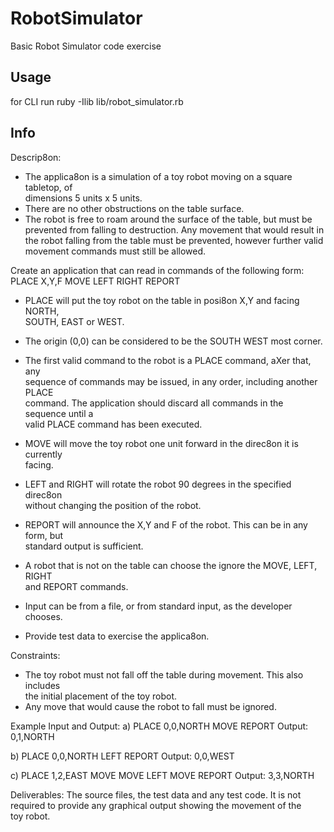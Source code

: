 # RobotSimulator

Basic Robot Simulator code exercise

## Usage

for CLI run ruby -Ilib lib/robot_simulator.rb

## Info
Descrip8on:

* The  applica8on  is  a  simulation  of  a  toy  robot  moving  on  a  square  tabletop,  of  
dimensions  5  units  x  5  units.
* There  are  no  other  obstructions  on  the  table  surface.
* The  robot  is  free  to  roam  around  the  surface  of  the  table,  but  must  be  
prevented  from  falling  to  destruction.  Any  movement that  would  result  in  the
robot  falling  from  the  table  must  be  prevented, however  further  valid  movement
commands  must  still be  allowed.

Create  an  application  that  can  read  in  commands  of  the  following  form:
PLACE  X,Y,F
MOVE
LEFT
RIGHT
REPORT

* PLACE  will  put  the  toy  robot  on  the  table  in  posi8on  X,Y  and  facing  NORTH,  
SOUTH,  EAST  or  WEST.  
* The  origin  (0,0)  can  be  considered  to  be  the  SOUTH  WEST  most  corner.
* The  first  valid  command  to  the  robot  is  a  PLACE  command,  aXer  that,  any  
sequence  of  commands  may  be  issued,  in  any  order,  including  another  PLACE  
command.  The  application  should  discard  all  commands  in  the  sequence  until  a  
valid  PLACE  command  has  been  executed.
* MOVE  will  move  the  toy  robot  one  unit  forward  in  the  direc8on  it  is  currently  
facing.
* LEFT  and  RIGHT  will  rotate  the  robot  90  degrees  in  the  specified  direc8on  
without  changing  the  position  of  the  robot.
* REPORT  will  announce  the  X,Y  and  F  of  the  robot.  This  can  be  in  any  form,  but  
standard  output  is  sufficient.


* A  robot  that  is  not  on  the  table  can  choose  the  ignore  the  MOVE,  LEFT,  RIGHT  
and  REPORT  commands.
* Input  can  be  from  a  file,  or  from  standard  input,  as  the  developer  chooses.
* Provide  test  data  to  exercise  the  applica8on.


Constraints:
* The  toy  robot  must  not  fall  off  the  table  during  movement.  This  also  includes  
the  initial  placement  of  the  toy  robot.  
* Any  move  that  would  cause  the  robot  to  fall  must  be  ignored.


Example  Input  and  Output:
a)
PLACE  0,0,NORTH
MOVE
REPORT
Output:  0,1,NORTH


b)
PLACE  0,0,NORTH
LEFT
REPORT
Output:  0,0,WEST


c)
PLACE  1,2,EAST
MOVE
MOVE
LEFT
MOVE
REPORT
Output:  3,3,NORTH


Deliverables:
The  source  files,  the  test  data  and  any  test  code.
It  is  not  required  to  provide  any  graphical  output  showing  the  movement  of  the  
toy  robot.  
